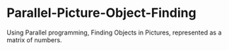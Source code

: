 # Parallel-Picture-Object-Finding
Using Parallel programming, Finding Objects in Pictures, represented as a matrix of numbers.
